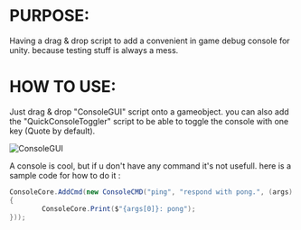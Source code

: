 # PURPOSE:
Having a drag & drop script to add a convenient in game debug console for unity. because testing stuff is always a mess.
# HOW TO USE:
Just drag & drop "ConsoleGUI" script onto a gameobject. you can also add the "QuickConsoleToggler" script to be able to toggle the console with one key (Quote by default).

![ConsoleGUI](https://i.imgur.com/uNZqtjv.png)

A console is cool, but if u don't have any command it's not usefull. here is a sample code for how to do it :
```csharp
ConsoleCore.AddCmd(new ConsoleCMD("ping", "respond with pong.", (args) =>
{
        ConsoleCore.Print($"{args[0]}: pong");
}));
```
